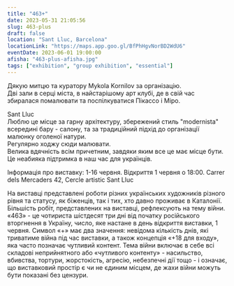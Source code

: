 ```yaml
---
title: "463+"
date: 2023-05-31 21:05:56
slug: 463-plus
draft: false
location: "Sant Lluc, Barcelona"
locationLink: "https://maps.app.goo.gl/BfPhHgvNorBD2WdU6"
eventDate: 2023-06-01 19:00:00
afisha: "463-plus-afisha.jpg"
tags: ["exhibition", "group exhibition", "essential"]
---
```


Дякую митцю та куратору Mykola Kornilov за організацію.  
Дві зали в серці міста, в найстарішому арт клубі, де в свій час збиралася помалювати та поспілкуватися Пікассо і Міро.

Sant Lluc  
Люблю це місце за гарну архітектуру, збережений стиль "modernista" всередині бару - салону, та за традиційний підхід до організації малюнку оголеної натури.  
Регулярно ходжу сюди малювати.  
Велика вдячність всім причетним, завдяки яким все це має місце бути. Це неабияка підтримка в наш час для українців.

Інформація про виставку:
1-16 червня. Відкриття 1 червня о 18:00.
Carrer dels Mercaders 42, Cercle artistic Sant Lluc

На виставці представлені роботи різних українських художників різного рівня та статусу, як біженців, так і тих, хто давно проживає в Каталонії. Більшість робіт, представлених на виставці, рефлексують на тему війни.
«463» - це чотириста шістдесят три дні від початку російського вторгнення в Україну, число, яке настане в день відкриття виставки, 1 червня. Символ «+» має два значення: невідома кількість днів, які триватиме війна під час виставки, а також концепція «+18 для входу», яка часто позначає чутливий контент. Тема війни включає в себе всі складові неприйнятного або «чутливого контенту» - насильство, вбивства, тортури, жорстокість, агресію, небезпечні дії тощо - і означає, що виставковий простір є чи не єдиним місцем, де жахи війни можуть бути показані без цензури.
